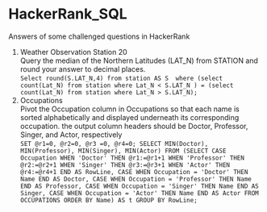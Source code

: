 # HackerRank_SQL
Answers of some challenged questions in HackerRank
1. Weather Observation Station 20 <br>
Query the median of the Northern Latitudes (LAT_N) from STATION and round your answer to  decimal places.<br>
`Select round(S.LAT_N,4) from station AS S 
where (select count(Lat_N) from station where Lat_N < S.LAT_N ) = (select count(Lat_N) from station where Lat_N > S.LAT_N);`
2. Occupations<br>Pivot the Occupation column in Occupations so that each name is sorted alphabetically and displayed underneath its corresponding occupation. the output column headers should be Doctor, Professor, Singer, and Actor, respectively<br>
`SET @r1=0, @r2=0, @r3 =0, @r4=0;
SELECT MIN(Doctor), MIN(Professor), MIN(Singer), MIN(Actor) FROM
(SELECT CASE Occupation WHEN 'Doctor' THEN @r1:=@r1+1
                       WHEN 'Professor' THEN @r2:=@r2+1
                       WHEN 'Singer' THEN @r3:=@r3+1
                       WHEN 'Actor' THEN @r4:=@r4+1 END
       AS RowLine,
       CASE WHEN Occupation = 'Doctor' THEN Name END AS Doctor,
       CASE WHEN Occupation = 'Professor' THEN Name END AS Professor,
       CASE WHEN Occupation = 'Singer' THEN Name END AS Singer,
       CASE WHEN Occupation = 'Actor' THEN Name END AS Actor
       FROM OCCUPATIONS ORDER BY Name) AS t
GROUP BY RowLine;`
